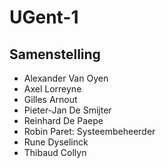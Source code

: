 # UGent-1

## Samenstelling
- Alexander Van Oyen
- Axel Lorreyne
- Gilles Arnout
- Pieter-Jan De Smijter
- Reinhard De Paepe
- Robin Paret: Systeembeheerder
- Rune Dyselinck
- Thibaud Collyn
